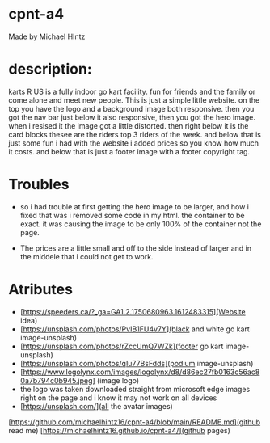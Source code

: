 
# cpnt-a4
Made by Michael HIntz 

# description: 
karts R US is a fully indoor go kart facility. fun for friends and the family or come alone and meet new people.
This is just a simple little website. on the top you have the logo and a background image both responsive. then you got the nav bar just below it also responsive,
then you got the hero image. when i resised it the image got a little distorted. then right below it is the card blocks thesee are the riders top 3 riders of the week. 
and below that is just some fun i had with the website i added prices so you know how much it costs. and below that is just a footer image with a footer copyright tag. 

# Troubles 
* so i had trouble at first getting the hero image to be larger, and how i fixed that was i removed some code in my html. the container to be exact. it was causing the image to be only 100% of the container not the page.

* The prices are a little small and off to the side instead of larger and in the middele that i could not get to work.


# Atributes 
* [https://speeders.ca/?_ga=GA1.2.1750680963.1612483315](Website idea)
* [https://unsplash.com/photos/PvIB1FU4v7Y](black and white go kart image-unsplash)
* [https://unsplash.com/photos/rZccUmQ7WZk](footer go kart image-unsplash)
* [https://unsplash.com/photos/qIu77BsFdds](podium image-unsplash)
* [https://www.logolynx.com/images/logolynx/d8/d86ec27fb0163c56ac80a7b794c0b945.jpeg] (image logo)
* the logo was taken downloaded straight from microsoft edge images right on the page and i know it may not work on all devices
* [https://unsplash.com/](all the avatar images)

[https://github.com/michaelhintz16/cpnt-a4/blob/main/README.md](github read me)
[https://michaelhintz16.github.io/cpnt-a4/](github pages)


